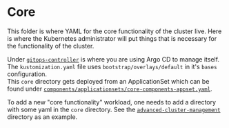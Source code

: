 # Core

This folder is where YAML for the core functionality of the cluster live. Here is where the Kubernetes administrator will put things that is necessary for the functionality of the cluster.

Under [`gitops-controller`](/core/gitops-controller/) is where you are using Argo CD to manage itself. The `kustomization.yaml` file uses `bootstrap/overlays/default` in it's `bases` configuration. <br/> This `core` directory gets deployed from an ApplicationSet which can be found under [`components/applicationsets/core-components-appset.yaml`](/components/applicationsets/core-components-appset.yaml).

To add a new "core functionality" workload, one needs to add a directory with some yaml in the `core` directory. See the [`advanced-cluster-management`](/core/advanced-cluster-management/) directory as an example.
